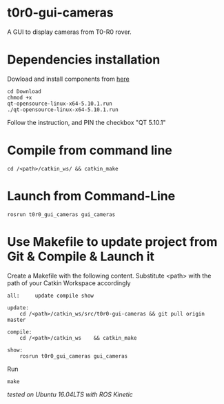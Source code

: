 # t0r0-gui-cameras

A GUI to display cameras from T0-R0 rover.

# Dependencies installation
  Dowload and install components from <a href="https://download.qt.io/official_releases/qt/5.10/5.10.1/">here</a>

<code>cd Download  </code> <br> <code>chmod +x qt-opensource-linux-x64-5.10.1.run</code> <br> <code>./qt-opensource-linux-x64-5.10.1.run </code>  <br>

<h> Follow the instruction, and PIN the checkbox "QT 5.10.1" </h>

# Compile from command line
```
cd /<path>/catkin_ws/ && catkin_make
```

# Launch from Command-Line
```
rosrun t0r0_gui_cameras gui_cameras
```

# Use Makefile to update project from Git & Compile & Launch it

Create a Makefile with the following content. Substitute \<path\> with the path of your Catkin Workspace accordingly
```
all:	 update	compile	show

update:
	cd /<path>/catkin_ws/src/t0r0-gui-cameras && git pull origin master

compile:
	cd /<path>/catkin_ws	&& catkin_make

show:
	rosrun t0r0_gui_cameras gui_cameras
```
Run
```
make
```

*tested on Ubuntu 16.04LTS with ROS Kinetic*
